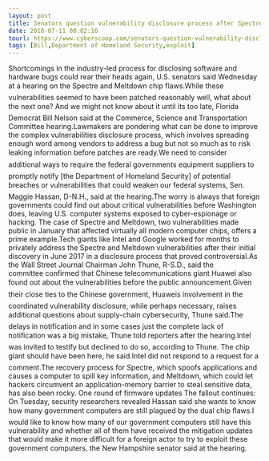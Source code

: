 ```yaml
---
layout: post
title: Senators question vulnerability disclosure process after Spectre and Meltdown stumbles
date: 2018-07-11 00:02:16
tourl: https://www.cyberscoop.com/senators-question-vulnerability-disclosure-process-spectre-meltdown-stumbles/?category_news=technology
tags: [Bill,Department of Homeland Security,exploit]
---
```

Shortcomings in the industry-led process for disclosing software and hardware bugs could rear their heads again, U.S. senators said Wednesday at a hearing on the Spectre and Meltdown chip flaws.While these vulnerabilities seemed to have been patched reasonably well, what about the next one? And we might not know about it until its too late, Florida Democrat Bill Nelson said at the Commerce, Science and Transportation Committee hearing.Lawmakers are pondering what can be done to improve the complex vulnerabilities disclosure process, which involves spreading enough word among vendors to address a bug but not so much as to risk leaking information before patches are ready.We need to consider additional ways to require the federal governments equipment suppliers to promptly notify [the Department of Homeland Security] of potential breaches or vulnerabilities that could weaken our federal systems, Sen. Maggie Hassan, D-N.H., said at the hearing.The worry is always that foreign governments could find out about critical vulnerabilities before Washington does, leaving U.S. computer systems exposed to cyber-espionage or hacking. The case of Spectre and Meltdown, two vulnerabilities made public in January that affected virtually all modern computer chips, offers a prime example.Tech giants like Intel and Google worked for months to privately address the Spectre and Meltdown vulnerabilities after their initial discovery in June 2017 in a disclosure process that proved controversial.As the Wall Street Journal Chairman John Thune, R-S.D., said the committee confirmed that Chinese telecommunications giant Huawei also found out about the vulnerabilities before the public announcement.Given their close ties to the Chinese government, Huaweis involvement in the coordinated vulnerability disclosure, while perhaps necessary, raises additional questions about supply-chain cybersecurity, Thune said.The delays in notification and in some cases just the complete lack of notification was a big mistake, Thune told reporters after the hearing.Intel was invited to testify but declined to do so, according to Thune. The chip giant should have been here, he said.Intel did not respond to a request for a comment.The recovery process for Spectre, which spoofs applications and causes a computer to spill key information, and Meltdown, which could let hackers circumvent an application-memory barrier to steal sensitive data, has also been rocky. One round of firmware updates The fallout continues: On Tuesday, security researchers revealed Hassan said she wants to know how many government computers are still plagued by the dual chip flaws.I would like to know how many of our government computers still have this vulnerability and whether all of them have received the mitigation updates that would make it more difficult for a foreign actor to try to exploit these government computers, the New Hampshire senator said at the hearing.
